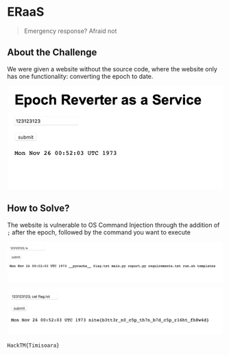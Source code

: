 # ERaaS
> Emergency response? Afraid not

## About the Challenge
We were given a website without the source code, where the website only has one functionality: converting the epoch to date.

![preview](images/preview.png)

## How to Solve?
The website is vulnerable to OS Command Injection through the addition of `;` after the epoch, followed by the command you want to execute

![ls](images/ls.png)

![flag](images/flag.png)

```
HackTM{Timisoara}
```